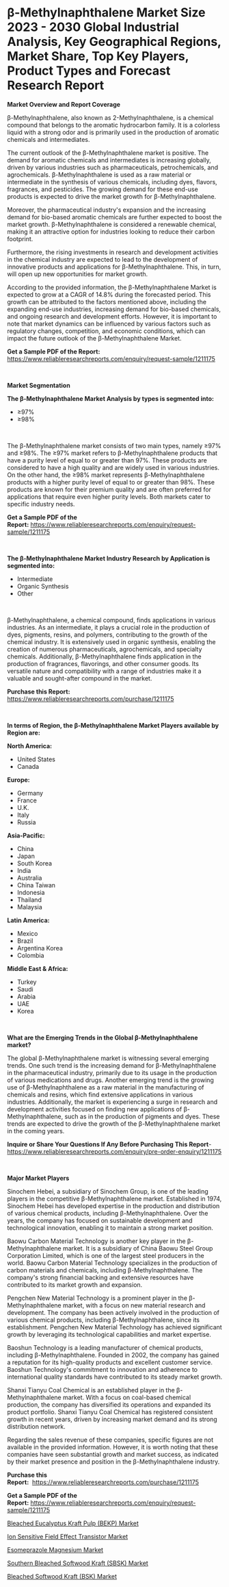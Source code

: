 <p><h1>β-Methylnaphthalene Market Size 2023 - 2030 Global Industrial Analysis, Key Geographical Regions, Market Share, Top Key Players, Product Types and Forecast Research Report</h1></p><p><strong>Market Overview and Report Coverage</strong></p>
<p><p>β-Methylnaphthalene, also known as 2-Methylnaphthalene, is a chemical compound that belongs to the aromatic hydrocarbon family. It is a colorless liquid with a strong odor and is primarily used in the production of aromatic chemicals and intermediates.</p><p>The current outlook of the β-Methylnaphthalene market is positive. The demand for aromatic chemicals and intermediates is increasing globally, driven by various industries such as pharmaceuticals, petrochemicals, and agrochemicals. β-Methylnaphthalene is used as a raw material or intermediate in the synthesis of various chemicals, including dyes, flavors, fragrances, and pesticides. The growing demand for these end-use products is expected to drive the market growth for β-Methylnaphthalene.</p><p>Moreover, the pharmaceutical industry's expansion and the increasing demand for bio-based aromatic chemicals are further expected to boost the market growth. β-Methylnaphthalene is considered a renewable chemical, making it an attractive option for industries looking to reduce their carbon footprint.</p><p>Furthermore, the rising investments in research and development activities in the chemical industry are expected to lead to the development of innovative products and applications for β-Methylnaphthalene. This, in turn, will open up new opportunities for market growth.</p><p>According to the provided information, the β-Methylnaphthalene Market is expected to grow at a CAGR of 14.8% during the forecasted period. This growth can be attributed to the factors mentioned above, including the expanding end-use industries, increasing demand for bio-based chemicals, and ongoing research and development efforts. However, it is important to note that market dynamics can be influenced by various factors such as regulatory changes, competition, and economic conditions, which can impact the future outlook of the β-Methylnaphthalene Market.</p></p>
<p><strong>Get a Sample PDF of the Report:</strong> <a href="https://www.reliableresearchreports.com/enquiry/request-sample/1211175">https://www.reliableresearchreports.com/enquiry/request-sample/1211175</a></p>
<p>&nbsp;</p>
<p><strong>Market Segmentation</strong></p>
<p><strong>The β-Methylnaphthalene Market Analysis by types is segmented into:</strong></p>
<p><ul><li>≥97%</li><li>≥98%</li></ul></p>
<p>&nbsp;</p>
<p><p>The β-Methylnaphthalene market consists of two main types, namely ≥97% and ≥98%. The ≥97% market refers to β-Methylnaphthalene products that have a purity level of equal to or greater than 97%. These products are considered to have a high quality and are widely used in various industries. On the other hand, the ≥98% market represents β-Methylnaphthalene products with a higher purity level of equal to or greater than 98%. These products are known for their premium quality and are often preferred for applications that require even higher purity levels. Both markets cater to specific industry needs.</p></p>
<p><strong>Get a Sample PDF of the Report:</strong>&nbsp;<a href="https://www.reliableresearchreports.com/enquiry/request-sample/1211175">https://www.reliableresearchreports.com/enquiry/request-sample/1211175</a></p>
<p>&nbsp;</p>
<p><strong>The β-Methylnaphthalene Market Industry Research by Application is segmented into:</strong></p>
<p><ul><li>Intermediate</li><li>Organic Synthesis</li><li>Other</li></ul></p>
<p>&nbsp;</p>
<p><p>β-Methylnaphthalene, a chemical compound, finds applications in various industries. As an intermediate, it plays a crucial role in the production of dyes, pigments, resins, and polymers, contributing to the growth of the chemical industry. It is extensively used in organic synthesis, enabling the creation of numerous pharmaceuticals, agrochemicals, and specialty chemicals. Additionally, β-Methylnaphthalene finds application in the production of fragrances, flavorings, and other consumer goods. Its versatile nature and compatibility with a range of industries make it a valuable and sought-after compound in the market.</p></p>
<p><strong>Purchase this Report:</strong>&nbsp; <a href="https://www.reliableresearchreports.com/purchase/1211175">https://www.reliableresearchreports.com/purchase/1211175</a></p>
<p>&nbsp;</p>
<p><strong>In terms of Region, the β-Methylnaphthalene Market Players available by Region are:</strong></p>
<p>
    <p> <strong> North America: </strong>
        <ul>
            <li>United States</li>
            <li>Canada</li>
        </ul>
        </p> 
    <p> <strong> Europe: </strong>
        <ul>
            <li>Germany</li>
            <li>France</li>
            <li>U.K.</li>
            <li>Italy</li>
            <li>Russia</li>
        </ul>
        </p> 
    <p> <strong> Asia-Pacific: </strong>
        <ul>
            <li>China</li>
            <li>Japan</li>
            <li>South Korea</li>
            <li>India</li>
            <li>Australia</li>
            <li>China Taiwan</li>
            <li>Indonesia</li>
            <li>Thailand</li>
            <li>Malaysia</li>
        </ul>
        </p> 
    <p> <strong> Latin America: </strong>
        <ul>
            <li>Mexico</li>
            <li>Brazil</li>
            <li>Argentina Korea</li>
            <li>Colombia</li>
        </ul>
        </p> 
    <p> <strong> Middle East & Africa: </strong>
        <ul>
            <li>Turkey</li>
            <li>Saudi</li>
            <li>Arabia</li>
            <li>UAE</li>
            <li>Korea</li>
        </ul>
    </p>
    </p>
<p>&nbsp;</p>
<p><strong>What are the Emerging Trends in the Global β-Methylnaphthalene market?</strong></p>
<p><p>The global β-Methylnaphthalene market is witnessing several emerging trends. One such trend is the increasing demand for β-Methylnaphthalene in the pharmaceutical industry, primarily due to its usage in the production of various medications and drugs. Another emerging trend is the growing use of β-Methylnaphthalene as a raw material in the manufacturing of chemicals and resins, which find extensive applications in various industries. Additionally, the market is experiencing a surge in research and development activities focused on finding new applications of β-Methylnaphthalene, such as in the production of pigments and dyes. These trends are expected to drive the growth of the β-Methylnaphthalene market in the coming years.</p></p>
<p><strong>Inquire or Share Your Questions If Any Before Purchasing This Report</strong>- <a href="https://www.reliableresearchreports.com/enquiry/pre-order-enquiry/1211175">https://www.reliableresearchreports.com/enquiry/pre-order-enquiry/1211175</a></p>
<p>&nbsp;</p>
<p><strong>Major Market Players</strong></p>
<p><p>Sinochem Hebei, a subsidiary of Sinochem Group, is one of the leading players in the competitive β-Methylnaphthalene market. Established in 1974, Sinochem Hebei has developed expertise in the production and distribution of various chemical products, including β-Methylnaphthalene. Over the years, the company has focused on sustainable development and technological innovation, enabling it to maintain a strong market position.</p><p>Baowu Carbon Material Technology is another key player in the β-Methylnaphthalene market. It is a subsidiary of China Baowu Steel Group Corporation Limited, which is one of the largest steel producers in the world. Baowu Carbon Material Technology specializes in the production of carbon materials and chemicals, including β-Methylnaphthalene. The company's strong financial backing and extensive resources have contributed to its market growth and expansion.</p><p>Pengchen New Material Technology is a prominent player in the β-Methylnaphthalene market, with a focus on new material research and development. The company has been actively involved in the production of various chemical products, including β-Methylnaphthalene, since its establishment. Pengchen New Material Technology has achieved significant growth by leveraging its technological capabilities and market expertise.</p><p>Baoshun Technology is a leading manufacturer of chemical products, including β-Methylnaphthalene. Founded in 2002, the company has gained a reputation for its high-quality products and excellent customer service. Baoshun Technology's commitment to innovation and adherence to international quality standards have contributed to its steady market growth.</p><p>Shanxi Tianyu Coal Chemical is an established player in the β-Methylnaphthalene market. With a focus on coal-based chemical production, the company has diversified its operations and expanded its product portfolio. Shanxi Tianyu Coal Chemical has registered consistent growth in recent years, driven by increasing market demand and its strong distribution network.</p><p>Regarding the sales revenue of these companies, specific figures are not available in the provided information. However, it is worth noting that these companies have seen substantial growth and market success, as indicated by their market presence and position in the β-Methylnaphthalene industry.</p></p>
<p><strong>Purchase this Report:</strong>&nbsp;&nbsp;<a href="https://www.reliableresearchreports.com/purchase/1211175">https://www.reliableresearchreports.com/purchase/1211175</a></p>
<p></p>
<p><strong>Get a Sample PDF of the Report:</strong>&nbsp;<a href="https://www.reliableresearchreports.com/enquiry/request-sample/1211175">https://www.reliableresearchreports.com/enquiry/request-sample/1211175</a></p>
<p><p><a href="https://www.linkedin.com/pulse/bleached-eucalyptus-kraft-pulp-bekp-market-size-share/">Bleached Eucalyptus Kraft Pulp (BEKP) Market</a></p><p><a href="https://medium.com/@mariad13206/ion-sensitive-field-effect-transistor-market-size-growth-forecast-2023-2030-e662ce5ca5ee">Ion Sensitive Field Effect Transistor Market</a></p><p><a href="https://medium.com/@santoshh992151/esomeprazole-magnesium-market-exploring-market-share-market-trends-and-future-growth-5649d7c8c7fc">Esomeprazole Magnesium Market</a></p><p><a href="https://www.linkedin.com/pulse/southern-bleached-softwood-kraft-sbsk-market-4f/">Southern Bleached Softwood Kraft (SBSK) Market</a></p><p><a href="https://www.linkedin.com/pulse/bleached-softwood-kraft-bsk-market-size-1c/">Bleached Softwood Kraft (BSK) Market</a></p></p>